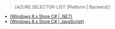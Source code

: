 > [AZURE.SELECTOR-LIST (Platform | Backend)]
- [(Windows 8.x Store C# | .NET)](../articles/mobile-services-dotnet-backend-windows-store-dotnet-aad-graph-info.md)
- [(Windows 8.x Store C# | JavaScript)](../articles/mobile-services-javascript-backend-windows-store-dotnet-aad-graph-info.md)

<!---HONumber=August15_HO6-->